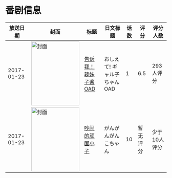 # 番剧信息

|放送日期|封面|标题|日文标题|话数|评分|评分人数|
|---|---|---|---|---|---|---|
|2017-01-23|<img src="//lain.bgm.tv/pic/cover/c/6f/1c/193270_Pp9OD.jpg" alt="封面" style="width:150px;height:200px;object-fit:cover;">|[告诉我！辣妹子酱 OAD](https://bangumi.tv/subject/193270)|おしえて! ギャル子ちゃん OAD|1|6.5|293人评分|
|2017-01-23|<img src="//lain.bgm.tv/pic/cover/c/c7/26/200543_1Q13I.jpg" alt="封面" style="width:150px;height:200px;object-fit:cover;">|[吵闹的顽固小子](https://bangumi.tv/subject/200543)|がんがんがんこちゃん|10|暂无评分|少于10人评分|

